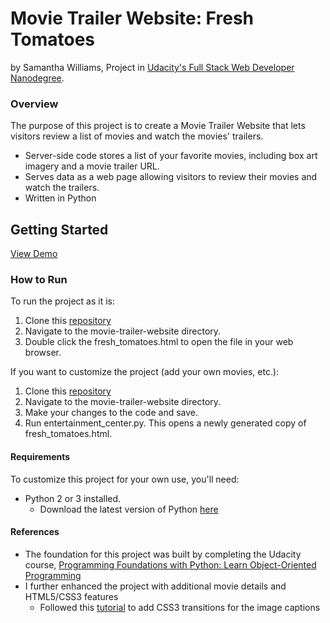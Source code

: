 # Movie Trailer Website: Fresh Tomatoes
by Samantha Williams, Project in [Udacity's Full Stack Web Developer Nanodegree](https://www.udacity.com/course/full-stack-web-developer-nanodegree--nd004).

### Overview
The purpose of this project is to create a Movie Trailer Website that lets visitors review a list of movies and watch the movies' trailers.
- Server-side code stores a list of your favorite movies, including box art imagery and a movie trailer URL.
- Serves data as a web page allowing visitors to review their movies and watch the trailers.
- Written in Python

## Getting Started
[View Demo](http://swilliams13.github.io/udacity-fullstack/movie-trailer-website/fresh_tomatoes.html)

### How to Run
To run the project as it is:

1. Clone this [repository](https://github.com/swilliams13/udacity-fullstack.git)
2. Navigate to the movie-trailer-website directory.
3. Double click the fresh_tomatoes.html to open the file in your web browser.

If you want to customize the project (add your own movies, etc.):

1. Clone this [repository](https://github.com/swilliams13/udacity-fullstack.git)
2. Navigate to the movie-trailer-website directory.
3. Make your changes to the code and save.
4. Run entertainment_center.py. This opens a newly generated copy of fresh_tomatoes.html.

#### Requirements
To customize this project for your own use, you'll need:
- Python 2 or 3 installed.
	- Download the latest version of Python [here](https://www.python.org/downloads/)

#### References
- The foundation for this project was built by completing the Udacity course, [Programming Foundations with Python: Learn Object-Oriented Programming](https://www.udacity.com/course/programming-foundations-with-python--ud036-nd)
- I further enhanced the project with additional movie details and HTML5/CSS3 features
	- Followed this [tutorial](http://callmenick.com/post/image-captions-that-reveal-with-css3-transitions) to add CSS3 transitions for the image captions